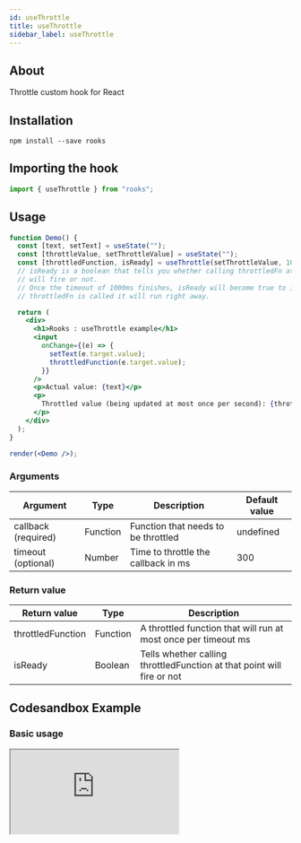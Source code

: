 ```yaml
---
id: useThrottle
title: useThrottle
sidebar_label: useThrottle
---
```


## About

Throttle custom hook for React

## Installation

    npm install --save rooks

## Importing the hook

```javascript
import { useThrottle } from "rooks";
```

## Usage

```jsx
function Demo() {
  const [text, setText] = useState("");
  const [throttleValue, setThrottleValue] = useState("");
  const [throttledFunction, isReady] = useThrottle(setThrottleValue, 1000);
  // isReady is a boolean that tells you whether calling throttledFn at that point
  // will fire or not.
  // Once the timeout of 1000ms finishes, isReady will become true to indicate that the next time
  // throttledFn is called it will run right away.

  return (
    <div>
      <h1>Rooks : useThrottle example</h1>
      <input
        onChange={(e) => {
          setText(e.target.value);
          throttledFunction(e.target.value);
        }}
      />
      <p>Actual value: {text}</p>
      <p>
        Throttled value (being updated at most once per second): {throttleValue}
      </p>
    </div>
  );
}

render(<Demo />);
```

### Arguments

| Argument            | Type     | Description                         | Default value |
| ------------------- | -------- | ----------------------------------- | ------------- |
| callback (required) | Function | Function that needs to be throttled | undefined     |
| timeout (optional)  | Number   | Time to throttle the callback in ms | 300           |

### Return value

| Return value      | Type     | Description                                                            |
| ----------------- | -------- | ---------------------------------------------------------------------- |
| throttledFunction | Function | A throttled function that will run at most once per timeout ms         |
| isReady           | Boolean  | Tells whether calling throttledFunction at that point will fire or not |

## Codesandbox Example

### Basic usage

<iframe 
  src="https://codesandbox.io/embed/usethrottle-forked-lbshy?fontsize=14&hidenavigation=1&theme=dark"
  style={{
    width: "100%",
    height: 500,
    border: 0,
    borderRadius: 4,
    overflow: "hidden"
  }}
  title="useThrottle"
  allow="accelerometer; ambient-light-sensor; camera; encrypted-media; geolocation; gyroscope; hid; microphone; midi; payment; usb; vr; xr-spatial-tracking"
  sandbox="allow-forms allow-modals allow-popups allow-presentation allow-same-origin allow-scripts"
/>

## Join Bhargav's discord server

You can click on the floating discord icon at the bottom right of the screen and talk to us in our server.
